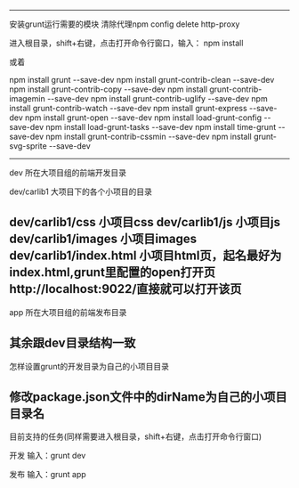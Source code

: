 --------------------------------------------------
安装grunt运行需要的模块
清除代理npm config delete http-proxy

进入根目录，shift+右键，点击打开命令行窗口，输入：
npm install

或着

npm install grunt --save-dev
npm install grunt-contrib-clean --save-dev
npm install grunt-contrib-copy --save-dev
npm install grunt-contrib-imagemin --save-dev
npm install grunt-contrib-uglify --save-dev
npm install grunt-contrib-watch --save-dev
npm install grunt-express --save-dev
npm install grunt-open --save-dev
npm install load-grunt-config --save-dev
npm install load-grunt-tasks --save-dev
npm install time-grunt --save-dev
npm install grunt-contrib-cssmin --save-dev
npm install grunt-svg-sprite --save-dev

--------------------------------------------------
dev 所在大项目组的前端开发目录 

dev/carlib1 大项目下的各个小项目的目录

dev/carlib1/css 小项目css
dev/carlib1/js 小项目js
dev/carlib1/images 小项目images
dev/carlib1/index.html 小项目html页，起名最好为index.html,grunt里配置的open打开页http://localhost:9022/直接就可以打开该页
--------------------------------------------------
app 所在大项目组的前端发布目录 

其余跟dev目录结构一致
--------------------------------------------------
怎样设置grunt的开发目录为自己的小项目目录

修改package.json文件中的dirName为自己的小项目目录名
--------------------------------------------------
目前支持的任务(同样需要进入根目录，shift+右键，点击打开命令行窗口)

开发
输入：grunt dev

发布
输入：grunt app



